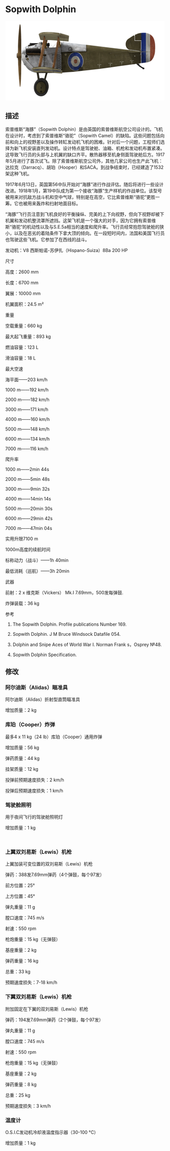 # Sopwith Dolphin
  

  
![sopdolphin](../images/sopdolphin.png)
  

  
## 描述
  

  
索普维斯“海豚”（Sopwith Dolphin）是由英国的索普维斯航空公司设计的。飞机在设计时，考虑到了索普维斯“骆驼”（Sopwith Camel）的缺陷。这些问题包括向前和向上的视野差以及操作转缸发动机飞机的困难。针对后一个问题，工程师们选择为新飞机安装直列发动机。设计特点是驾驶舱、油箱、机枪和发动机布置紧凑。这导致飞行员的头部与上机翼的缺口齐平。散热器移至机身侧面驾驶舱后方。1917年5月进行了首次试飞。除了索普维斯航空公司外，其他几家公司也生产此飞机：达拉克（Darracq）、胡珀（Hooper）和SACA。到战争结束时，已经建造了1532架这种飞机。 
  

  
1917年6月13日，英国第56中队开始对“海豚”进行作战评估。随后将进行一些设计改进。1918年1月，第19中队成为第一个接收“海豚”生产样机的作战单位。该型号被用来对抗敌方战斗机和空中气球，特别是在高空，它比索普维斯“骆驼”更胜一筹。它也被用来轰炸和扫射地面目标。 
  

  
“海豚”飞行员注意到飞机良好的平衡操纵、完美的上下向视野，但向下视野却被下机翼和发动机整流罩所遮挡。这架飞机是一个强大的对手，因为它拥有索普维斯“骆驼”的机动性以及与S.E.5a相当的速度和爬升率。飞行员经常抱怨驾驶舱的狭小，以及在恶劣的着陆条件下拿大顶的倾向。在一段短时间内，法国和美国飞行员也驾驶这些飞机。它参加了在西线的战斗。 
  

  

  
发动机：V8 西斯帕诺-苏伊扎（Hispano-Suiza）8Ba 200 HP
  

  
尺寸
  
高度：2600 mm
  
长度：6700 mm
  
翼展：10000 mm
  
机翼面积：24.5 m²
  

  
重量
  
空载重量：660 kg
  
最大起飞重量：893 kg
  
燃油容量：123 L
  
滑油容量：18 L
  

  
最大空速
  
海平面——203 km/h
  
1000 m——192 km/h
  
2000 m——182 km/h
  
3000 m——171 km/h
  
4000 m——160 km/h
  
5000 m——148 km/h
  
6000 m——134 km/h
  
7000 m——116 km/h
  

  
爬升率
  
1000 m——2min 44s
  
2000 m——5min 48s
  
3000 m——9min 32s
  
4000 m——14min 14s
  
5000 m——20min 30s
  
6000 m——29min 42s
  
7000 m——47min 04s
  

  
实用升限7100 m
  

  
1000m高度的续航时间
  
标称动力（战斗）——1h 40min
  
最低消耗（巡航）——3h 20min
  

  
武器
  
前射：2 х 维克斯（Vickers） Mk.I 7.69mm，500发每弹鼓.
  
炸弹装载：36 kg
  

  
参考
  
1) The Sopwith Dolphin. Profile publications Number 169.
  
2) Sopwith Dolphin. J M Bruce Windsock Datafile 054.
  
3) Dolphin and Snipe Aces of World War I. Norman Frank s，Osprey №48.
  
4) Sopwith Dolphin Specification.
  

  
## 修改
  

  
  
### 阿尔迪斯（Alidas）瞄准具
  

  
阿尔迪斯（Alidas）折射型直筒瞄准具
  
增加质量：2 kg
  

  
  
### 库珀（Cooper）炸弹
  

  
最多4 x 11 kg（24 lb）库珀（Cooper）通用炸弹
  
增加质量：56 kg
  
弹药质量：44 kg
  
挂架质量：12 kg
  
投弹前预期速度损失：2 km/h
  
投弹后预期速度损失：1 km/h﻿
  
  
### 驾驶舱照明
  

  
用于夜间飞行的驾驶舱照明灯
  
增加质量：1 kg
  
﻿
  
  
### 上翼双刘易斯（Lewis）机枪
  

  
上翼加装可变位置的双刘易斯（Lewis）机枪
  
弹药：388发7.69mm弹药（4个弹鼓，每个97发）
  
前方位置：25°
  
上方位置：45°
  
弹丸重量：11 g
  
膛口速度：745 m/s
  
射速：550 rpm
  
枪炮重量：15 kg（无弹鼓）
  
基座重量：2 kg
  
弹药重量：16 kg
  
总重：33 kg
  
预期速度损失：7-18 km/h﻿
  
  
### 下翼双刘易斯（Lewis）机枪
  

  
附加固定在下翼的双刘易斯（Lewis）机枪
  
弹药：194发7.69mm弹药（2个弹鼓，每个97发）
  
弹丸重量：11 g
  
膛口速度：745 m/s
  
射速：550 rpm
  
枪炮重量：15 kg（无弹鼓）
  
基座重量：2 kg
  
弹药重量：8 kg
  
总重：25 kg
  
预期速度损失：3 km/h﻿
  
  
### 温度计
  

  
O.S.I.C发动机冷却液温度指示器（30-100 °C）
  
增加质量：1 kg  